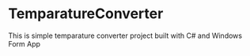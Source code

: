 # TemparatureConverter
This is simple temparature converter project built with C# and Windows Form App
